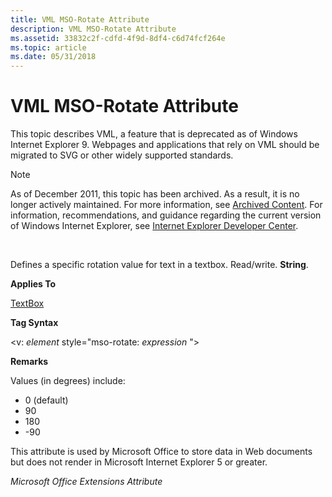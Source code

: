 ```yaml
---
title: VML MSO-Rotate Attribute
description: VML MSO-Rotate Attribute
ms.assetid: 33832c2f-cdfd-4f9d-8df4-c6d74fcf264e
ms.topic: article
ms.date: 05/31/2018
---
```


# VML MSO-Rotate Attribute

This topic describes VML, a feature that is deprecated as of Windows Internet Explorer 9. Webpages and applications that rely on VML should be migrated to SVG or other widely supported standards.

> [!Note]  
> As of December 2011, this topic has been archived. As a result, it is no longer actively maintained. For more information, see [Archived Content](https://docs.microsoft.com/previous-versions/windows/internet-explorer/ie-developer/). For information, recommendations, and guidance regarding the current version of Windows Internet Explorer, see [Internet Explorer Developer Center](https://go.microsoft.com/fwlink/p/?linkid=204313).

 

Defines a specific rotation value for text in a textbox. Read/write. **String**.

**Applies To**

[TextBox](msdn-online-vml-textbox-element.md)

**Tag Syntax**

<v: *element* style="mso-rotate: *expression* ">

**Remarks**

Values (in degrees) include:

-   0 (default)
-   90
-   180
-   -90

This attribute is used by Microsoft Office to store data in Web documents but does not render in Microsoft Internet Explorer 5 or greater.

*Microsoft Office Extensions Attribute*

 

 




